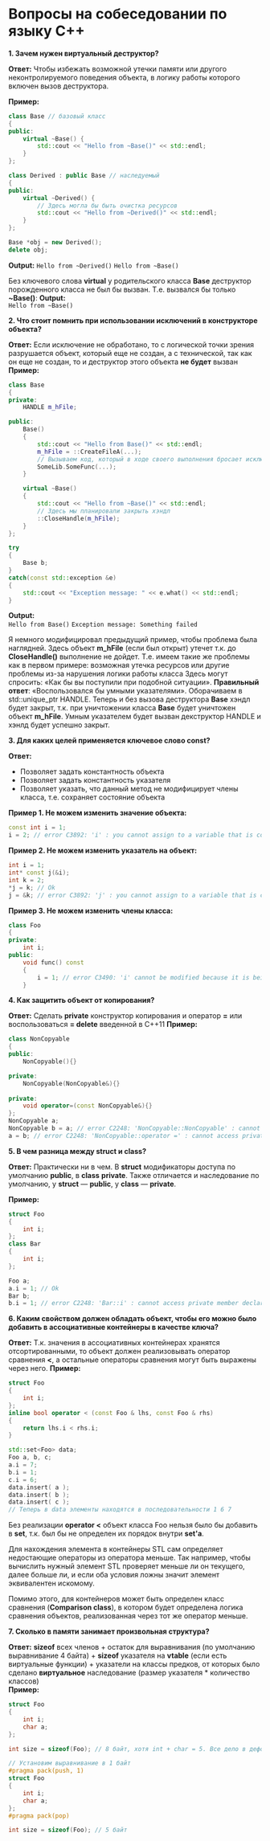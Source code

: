 
# Вопросы на собеседовании по языку C++

__1. Зачем нужен виртуальный деструктор?__


__Ответ:__ Чтобы избежать возможной утечки памяти или другого неконтролируемого поведения объекта, в логику работы которого включен вызов деструктора.

__Пример:__

```c++
class Base // базовый класс
{
public:
	virtual ~Base() {
		std::cout << "Hello from ~Base()" << std::endl;
	}
};

class Derived : public Base // наследуемый
{
public:
	virtual ~Derived() {
		// Здесь могла бы быть очистка ресурсов
		std::cout << "Hello from ~Derived()" << std::endl;
	}
};

Base *obj = new Derived();
delete obj;
```
__Output:__
`Hello from ~Derived()`
`Hello from ~Base()`

Без ключевого слова **virtual** у родительского класса **Base** деструктор порожденного класса не был бы вызван. Т.е. вызвался бы только **~Base()**:
**Output:**  
`Hello from ~Base()`

__2. Что стоит помнить при использовании исключений в конструкторе объекта?__

  
**Ответ:** Если исключение не обработано, то c логической точки зрения разрушается объект, который еще не создан, а с технической, так как он еще не создан, то и деструктор этого объекта **не будет** вызван
**Пример:**  

```c++
class Base
{
private: 
    HANDLE m_hFile;

public:
    Base()
    {
        std::cout << "Hello from Base()" << std::endl;
        m_hFile = ::CreateFileA(...);
        // Вызываем код, который в ходе своего выполнения бросает исключение
        SomeLib.SomeFunc(...);
    }

    virtual ~Base()
    {
        std::cout << "Hello from ~Base()" << std::endl;
        // Здесь мы планировали закрыть хэндл
        ::CloseHandle(m_hFile);
    }
};

try
{
    Base b;
}
catch(const std::exception &e)
{
    std::cout << "Exception message: " << e.what() << std::endl;
}

```

  
**Output:**  
`Hello from Base()`
`Exception message: Something failed`  
  
Я немного модифицировал предыдущий пример, чтобы проблема была наглядней. Здесь объект **m_hFile** (если был открыт) утечет т.к. до **CloseHandle()** выполнение не дойдет. Т.е. имеем такие же проблемы как в первом примере: возможная утечка ресурсов или другие проблемы из-за нарушения логики работы класса
Здесь могут спросить: «Как бы вы поступили при подобной ситуации». **Правильный ответ**: «Воспользовался бы умными указателями».
Оборачиваем в std::unique_ptr HANDLE. Теперь и без вызова деструктора **Base** хэндл будет закрыт, т.к. при уничтожении класса **Base** будет уничтожен объект **m_hFile**. Умным указателем будет вызван декструктор HANDLE и хэнлд будет успешно закрыт.

__3. Для каких целей применяется ключевое слово  const?__
  
**Ответ:** 
- Позволяет задать константность объекта
-  Позволяет задать константность указателя
-  Позволяет указать, что данный метод не модифицирует члены класса, т.е. сохраняет состояние объекта

**Пример 1. Не можем изменить значение объекта:**  

```c++
const int i = 1;
i = 2; // error C3892: 'i' : you cannot assign to a variable that is const

```

  
**Пример 2. Не можем изменить указатель на объект:**  

```c++
int i = 1;
int* const j(&i);
int k = 2;
*j = k; // Ok
j = &k; // error C3892: 'j' : you cannot assign to a variable that is const
```
  
**Пример 3. Не можем изменить члены класса:**  

```c++
class Foo
{
private:
    int i;
public:
    void func() const
    {
        i = 1; // error C3490: 'i' cannot be modified because it is being accessed through a const object
    }
```
**4. Как защитить объект от копирования?**

**Ответ:** Сделать **private** конструктор копирования и оператор **=** или воспользоваться **= delete** введенной в C++11
**Пример:**  

```c++
class NonCopyable
{
public:
    NonCopyable(){}

private:
    NonCopyable(NonCopyable&){}
    
private:
    void operator=(const NonCopyable&){}
};
NonCopyable a; 
NonCopyable b = a; // error C2248: 'NonCopyable::NonCopyable' : cannot access private member
a = b; // error C2248: 'NonCopyable::operator =' : cannot access private member
```
__5. В чем разница между  **struct**  и  **class**?__
 
**Ответ:** Практически ни в чем. В **struct** модификаторы доступа по умолчанию **public**, в **class**  **private**. Также отличается и наследование по умолчанию, у **struct** — **public**, у **class** — **private**.

**Пример:**  
```c++
struct Foo
{
    int i;
};
class Bar
{
    int i;
};

Foo a;
a.i = 1; // Ok
Bar b;
b.i = 1; // error C2248: 'Bar::i' : cannot access private member declared in class 'Bar'
```
__6. Каким свойством должен обладать объект, чтобы его можно было добавить в ассоциативные контейнеры в качестве ключа?__

**Ответ:** Т.к. значения в ассоциативных контейнерах хранятся отсортированными, то объект должен реализовывать оператор сравнения **<**, а остальные операторы сравнения могут быть выражены через него.
**Пример:**  

```c++
struct Foo
{
    int i;
};
inline bool operator < (const Foo & lhs, const Foo & rhs)
{
    return lhs.i < rhs.i;
}

std::set<Foo> data;
Foo a, b, c;
a.i = 7;
b.i = 1;
c.i = 6;
data.insert( a );
data.insert( b );
data.insert( c );
// Теперь в data элементы находятся в последовательности 1 6 7

```
Без реализации **operator <** объект класса Foo нельзя было бы добавить в **set**, т.к. был бы не определен их порядок внутри **set'а**.  
  
Для нахождения элемента в контейнеры STL сам определяет недостающие операторы из оператора меньше. Так например, чтобы вычислить нужный элемент STL проверяет меньше ли он текущего, далее больше ли, и если оба условия ложны значит элемент эквивалентен искомому.  
  
Помимо этого, для контейнеров может быть определен класс сравнения (**Comparison class**), в котором будет определена логика сравнения объектов, реализованная через тот же оператор меньше.

__7. Сколько в памяти занимает произвольная структура?__

  
**Ответ:**  **sizeof** всех членов + остаток для выравнивания (по умолчанию выравнивание 4 байта) + **sizeof** указателя на **vtable** (если есть виртуальные функции) + указатели на классы предков, от которых было сделано **виртуальное** наследование (размер указателя * количество классов)  
**Пример:**  

```c++
struct Foo
{
    int i;
    char a;
};

int size = sizeof(Foo); // 8 байт, хотя int + char = 5. Все дело в дефолтном выравнивании равном 4, т.е. размер должен быть кратен блоку в 4 байта.

// Установим выравнивание в 1 байт
#pragma pack(push, 1)
struct Foo
{
    int i;
    char a;
};
#pragma pack(pop)

int size = sizeof(Foo); // 5 байт
```